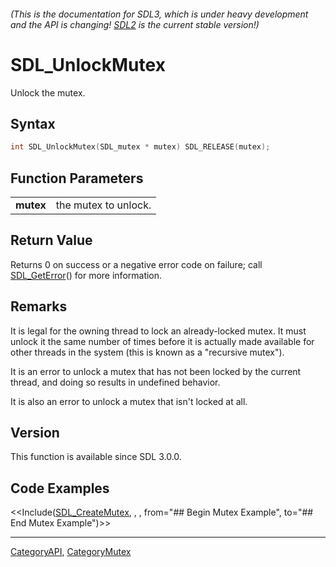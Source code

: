###### (This is the documentation for SDL3, which is under heavy development and the API is changing! [SDL2](https://wiki.libsdl.org/SDL2/) is the current stable version!)
# SDL_UnlockMutex

Unlock the mutex.

## Syntax

```c
int SDL_UnlockMutex(SDL_mutex * mutex) SDL_RELEASE(mutex);

```

## Function Parameters

|               |                      |
| ------------- | -------------------- |
| **mutex**     | the mutex to unlock. |

## Return Value

Returns 0 on success or a negative error code on failure; call
[SDL_GetError](SDL_GetError)() for more information.

## Remarks

It is legal for the owning thread to lock an already-locked mutex. It must
unlock it the same number of times before it is actually made available for
other threads in the system (this is known as a "recursive mutex").

It is an error to unlock a mutex that has not been locked by the current
thread, and doing so results in undefined behavior.

It is also an error to unlock a mutex that isn't locked at all.

## Version

This function is available since SDL 3.0.0.

## Code Examples

<<Include([SDL_CreateMutex](SDL_CreateMutex), , , from="## Begin Mutex Example", to="## End Mutex Example")>>

----
[CategoryAPI](CategoryAPI), [CategoryMutex](CategoryMutex)


